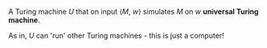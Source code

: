 A Turing machine $U$ that on input $\big\langle M,\ w\big\rangle$ simulates $M$ on $w$ **universal Turing machine**.

As in, $U$ can 'run' other Turing machines - this is just a computer!